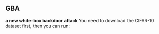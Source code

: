 ## GBA
**a new white-box backdoor attack**
You need to download the CIFAR-10 dataset first, then you can run:

```python gaussain_frequency_optimization_based_backdoor_attacks_cifar10.py


